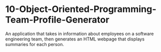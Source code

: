 # 10-Object-Oriented-Programming-Team-Profile-Generator
An application that takes in information about employees on a software engineering team, then generates an HTML webpage that displays summaries for each person.
